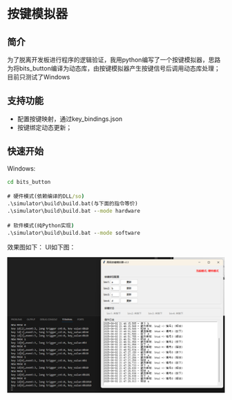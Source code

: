 # 按键模拟器

## 简介
为了脱离开发板进行程序的逻辑验证，我用python编写了一个按键模拟器，思路为将bits_button编译为动态库，由按键模拟器产生按键信号后调用动态库处理；
目前只测试了Windows


## 支持功能
- 配置按键映射，通过key_bindings.json
- 按键绑定动态更新；

## 快速开始

Windows:
```bat
cd bits_button

# 硬件模式(依赖编译的DLL/so)
.\simulator\build\build.bat(与下面的指令等价)
.\simulator\build\build.bat --mode hardware

# 软件模式(纯Python实现)
.\simulator\build\build.bat --mode software
```

效果图如下：
UI如下图：

![alt text](../docs/ButtonSimuUI.png)